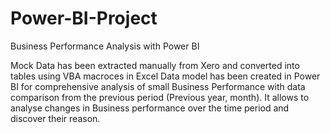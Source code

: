 # Power-BI-Project
Business Performance Analysis with Power BI 

Mock Data has been extracted manually from Xero and converted into tables using VBA macroces in Excel
Data model has been created in Power BI for comprehensive analysis of small Business Performance with data comparison from the previous period (Previous year, month). It allows to analyse changes in Business performance over the time period and discover their reason.
